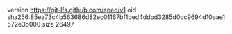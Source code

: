 version https://git-lfs.github.com/spec/v1
oid sha256:85ea73c4b563686d82ec01167bf1bed4ddbd3285d0cc9694d10aae1572e3b000
size 26497
